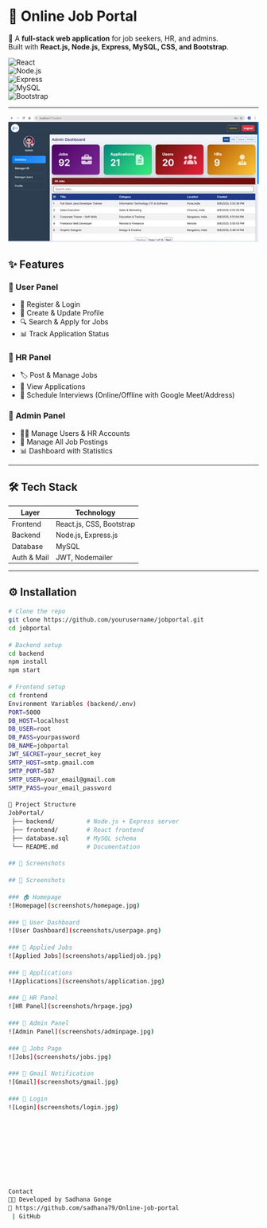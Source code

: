 # 💼 Online Job Portal  

🚀 A **full-stack web application** for job seekers, HR, and admins.  
Built with **React.js, Node.js, Express, MySQL, CSS, and Bootstrap**.  

![React](https://img.shields.io/badge/Frontend-React-blue?logo=react)  
![Node.js](https://img.shields.io/badge/Backend-Node.js-green?logo=node.js)  
![Express](https://img.shields.io/badge/Framework-Express-lightgrey?logo=express)  
![MySQL](https://img.shields.io/badge/Database-MySQL-blue?logo=mysql)  
![Bootstrap](https://img.shields.io/badge/UI-Bootstrap-purple?logo=bootstrap)  

---
![Admin Panel](https://raw.githubusercontent.com/sadhana79/Online-job-portal/main/screenshots/adminpage.jpg)

## ✨ Features  

### 👤 User Panel  
- 🔑 Register & Login  
- 📝 Create & Update Profile  
- 🔍 Search & Apply for Jobs  
- 📊 Track Application Status  

### 🏢 HR Panel  
- 🏷️ Post & Manage Jobs  
- 📂 View Applications  
- 📅 Schedule Interviews (Online/Offline with Google Meet/Address)  

### 🔑 Admin Panel  
- 👨‍💻 Manage Users & HR Accounts  
- 💼 Manage All Job Postings  
- 📊 Dashboard with Statistics  

---

## 🛠️ Tech Stack  

| Layer       | Technology                  |
|-------------|-----------------------------|
| Frontend    | React.js, CSS, Bootstrap    |
| Backend     | Node.js, Express.js         |
| Database    | MySQL                       |
| Auth & Mail | JWT, Nodemailer             |

---

## ⚙️ Installation  

```bash
# Clone the repo
git clone https://github.com/yourusername/jobportal.git
cd jobportal

# Backend setup
cd backend
npm install
npm start

# Frontend setup
cd frontend
Environment Variables (backend/.env)
PORT=5000
DB_HOST=localhost
DB_USER=root
DB_PASS=yourpassword
DB_NAME=jobportal
JWT_SECRET=your_secret_key
SMTP_HOST=smtp.gmail.com
SMTP_PORT=587
SMTP_USER=your_email@gmail.com
SMTP_PASS=your_email_password

📂 Project Structure
JobPortal/
 ├── backend/         # Node.js + Express server
 ├── frontend/        # React frontend
 ├── database.sql     # MySQL schema
 └── README.md        # Documentation

## 📸 Screenshots  

## 📸 Screenshots  

### 🏠 Homepage  
![Homepage](screenshots/homepage.jpg)  

### 👤 User Dashboard  
![User Dashboard](screenshots/userpage.png)  

### 📝 Applied Jobs  
![Applied Jobs](screenshots/appliedjob.jpg)  

### 📂 Applications  
![Applications](screenshots/application.jpg)  

### 🏢 HR Panel  
![HR Panel](screenshots/hrpage.jpg)  

### 🔑 Admin Panel  
![Admin Panel](screenshots/adminpage.jpg)  

### 💼 Jobs Page  
![Jobs](screenshots/jobs.jpg)  

### 📧 Gmail Notification  
![Gmail](screenshots/gmail.jpg)  

### 🔑 Login  
![Login](screenshots/login.jpg)  







	
	
Contact
👨‍💻 Developed by Sadhana Gonge
🔗 https://github.com/sadhana79/Online-job-portal
 | GitHub












